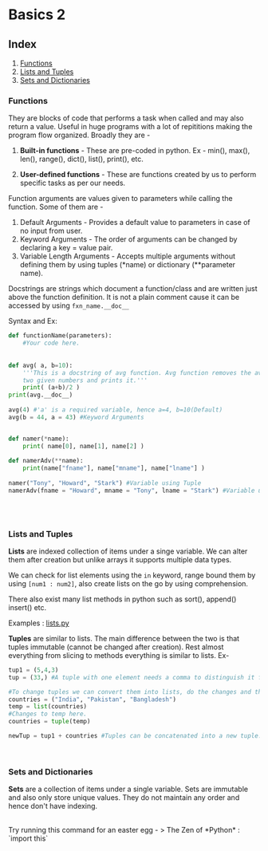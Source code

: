 # Basics 2

## Index
1. [Functions](#Functions)
2. [Lists and Tuples](#Lists-and-Tuples)
3. [Sets and Dictionaries](#Sets-and-Dictionaries)

### **Functions**
They are blocks of code that performs a task when called and may also return a value. Useful in huge programs with a lot of repititions making the program flow organized. Broadly they are -

 1. **Built-in functions** -
	These are pre-coded in python. Ex - min(), max(), len(), range(), dict(), 	list(), print(), etc.
 	
 2. **User-defined functions** -
	These are functions created by us to perform specific tasks as per our 	needs.

Function arguments are values given to parameters while calling the function. Some of them are -

1. Default Arguments - Provides a default value to parameters in case of no input from user.
2. Keyword Arguments - The order of arguments can be changed by declaring a key = value pair.
3. Variable Length Arguments - Accepts multiple arguments without defining them by using tuples (&ast;name) or dictionary (**parameter name).

Docstrings are strings which document a function/class and are written just above the function definition. It is not a plain comment cause it can be accessed by using `fxn_name.__doc__`

Syntax and Ex:
	
```python
def functionName(parameters):
	#Your code here.
	
	
def avg( a, b=10):
    '''This is a docstring of avg function. Avg function removes the average of 
    two given numbers and prints it.'''
	print( (a+b)/2 )
print(avg.__doc__)
	
avg(4) #'a' is a required variable, hence a=4, b=10(Default)
avg(b = 44, a = 43) #Keyword Arguments


def namer(*name):
	print( name[0], name[1], name[2] )
	
def namerAdv(**name):
	print(name["fname"], name["mname"], name["lname"] )
	
namer("Tony", "Howard", "Stark") #Variable using Tuple
namerAdv(fname = "Howard", mname = "Tony", lname = "Stark") #Variable using Dict.
	

```

<br>
 

### **Lists and Tuples**
**Lists** are indexed collection of items under a singe variable. We can alter them after creation but unlike arrays it supports multiple data types.

We can check for list elements using the `in` keyword, range bound them by using `[num1 : num2]`, also create lists on the go by using comprehension.

There also exist many list methods in python such as sort(), append() insert() etc.

Examples : [lists.py](https://github.com/AbhigyanBafna/brain2/tree/main/python/programs/lists.py)

**Tuples** are similar to lists. The main difference between the two is that tuples immutable (cannot be changed after creation). Rest almost everything from slicing to methods everything is similar to lists. Ex-

```python
tup1 = (5,4,3)
tup = (33,) #A tuple with one element needs a comma to distinguish it from an integer.

#To change tuples we can convert them into lists, do the changes and then convert them back to tuples.
countries = ("India", "Pakistan", "Bangladesh")
temp = list(countries) 
#Changes to temp here.
countries = tuple(temp)

newTup = tup1 + countries #Tuples can be concatenated into a new tuple.
```

<br>
 
 ### **Sets and Dictionaries**
 **Sets** are a collection of items under a single variable. Sets are immutable and also only store unique values. They do not maintain any order and hence don't have indexing.

 <br>
Try running this command for an easter egg -
> The Zen of *Python* : `import this`

